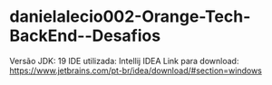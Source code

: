 # danielalecio002-Orange-Tech-BackEnd--Desafios
Versão JDK: 19
IDE utilizada: Intellij IDEA 
Link para download: https://www.jetbrains.com/pt-br/idea/download/#section=windows
